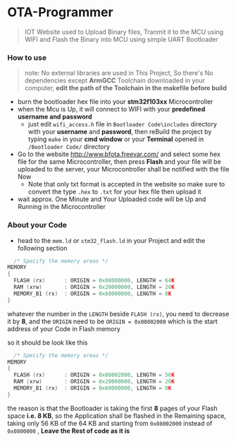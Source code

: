 # OTA-Programmer
> IOT Website used to Upload Binary files, Tranmit it to the MCU using WIFI and Flash the Binary into MCU using simple UART Bootloader

### How to use

> note: No external libraries are used in This Project, So there's No dependencies except **ArmGCC** Toolchain downloaded in your computer, **edit the path of the Toolchain in the makefile before build** 

* burn the bootloader hex file into your **stm32f103xx** Microcontroller
* when the Mcu is Up, it will connect to WIFI with your **predefined username and password**
  * just edit  ```wifi_access.h``` file in ```Bootloader Code\includes``` directory with your **username** and **password**, then reBuild the project by typing ```make``` in your **cmd window** or your **Terminal** opened in ```/Bootloader Code/``` directory
* Go to the website http://www.bfota.freevar.com/ and select some hex file for the same Microcontroller, then press **Flash** and your file will be uploaded to the server, your Microcontroller shall be notified with the file Now
  * Note that only txt format is accepted in the website so make sure to convert the type ```.hex``` to ```.txt``` for your hex file then upload it
* wait approx. One Minute and Your Uploaded code will be Up and Running in the Microcontroller 

### About your Code

* head to the ```mem.ld``` or ```stm32_flash.ld``` in your Project and edit the following section
```C
  /* Specify the memory areas */
MEMORY
{
  FLASH (rx)      : ORIGIN = 0x08000000, LENGTH = 64K
  RAM (xrw)       : ORIGIN = 0x20000000, LENGTH = 20K
  MEMORY_B1 (rx)  : ORIGIN = 0x60000000, LENGTH = 0K
}
```
  whatever the number in the ```LENGTH``` beside ```FLASH (rx)```, you need to decrease it by **8**, and the ```ORIGIN``` need to be ```ORIGIN = 0x08002000``` which is the start address of your Code in Flash memory
  
so it should be look like this
```C
  /* Specify the memory areas */
MEMORY
{
  FLASH (rx)      : ORIGIN = 0x08002000, LENGTH = 56K
  RAM (xrw)       : ORIGIN = 0x20000000, LENGTH = 20K
  MEMORY_B1 (rx)  : ORIGIN = 0x60000000, LENGTH = 0K
}
```
the reason is that the Bootloader is taking the first **8** pages of your Flash space **i.e. 8 KB**, so the Application shall be flashed in the Remaining space, taking only 56 KB of the 64 KB and starting from ```0x08002000``` instead of ```0x0800000``` , **Leave the Rest of code as it is**

